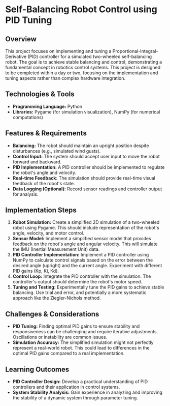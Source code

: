 # Self-Balancing Robot Control using PID Tuning

## Overview
This project focuses on implementing and tuning a Proportional-Integral-Derivative (PID) controller for a simulated two-wheeled self-balancing robot.  The goal is to achieve stable balancing and control, demonstrating a fundamental concept in robotics control systems. This project is designed to be completed within a day or two, focusing on the implementation and tuning aspects rather than complex hardware integration.

## Technologies & Tools
- **Programming Language:** Python
- **Libraries:** Pygame (for simulation visualization), NumPy (for numerical computations)

## Features & Requirements
- **Balancing:** The robot should maintain an upright position despite disturbances (e.g., simulated wind gusts).
- **Control Input:**  The system should accept user input to move the robot forward and backward.
- **PID Implementation:** A PID controller should be implemented to regulate the robot's angle and velocity.
- **Real-time Feedback:** The simulation should provide real-time visual feedback of the robot's state.
- **Data Logging (Optional):**  Record sensor readings and controller output for analysis.

## Implementation Steps
1. **Robot Simulation:** Create a simplified 2D simulation of a two-wheeled robot using Pygame. This should include representation of the robot's angle, velocity, and motor control.
2. **Sensor Model:** Implement a simplified sensor model that provides feedback on the robot's angle and angular velocity.  This will simulate the IMU (Inertial Measurement Unit) data.
3. **PID Controller Implementation:** Implement a PID controller using NumPy to calculate control signals based on the error between the desired angle (upright) and the current angle.  Experiment with different PID gains (Kp, Ki, Kd).
4. **Control Loop:** Integrate the PID controller with the simulation.  The controller's output should determine the robot's motor speed.
5. **Tuning and Testing:** Experimentally tune the PID gains to achieve stable balancing. Use trial and error, and potentially a more systematic approach like the Ziegler-Nichols method.


## Challenges & Considerations
- **PID Tuning:** Finding optimal PID gains to ensure stability and responsiveness can be challenging and require iterative adjustments.  Oscillations or instability are common issues.
- **Simulation Accuracy:** The simplified simulation might not perfectly represent a real-world robot. This could lead to differences in the optimal PID gains compared to a real implementation.

## Learning Outcomes
- **PID Controller Design:**  Develop a practical understanding of PID controllers and their application in control systems.
- **System Stability Analysis:** Gain experience in analyzing and improving the stability of a dynamic system through parameter tuning.

